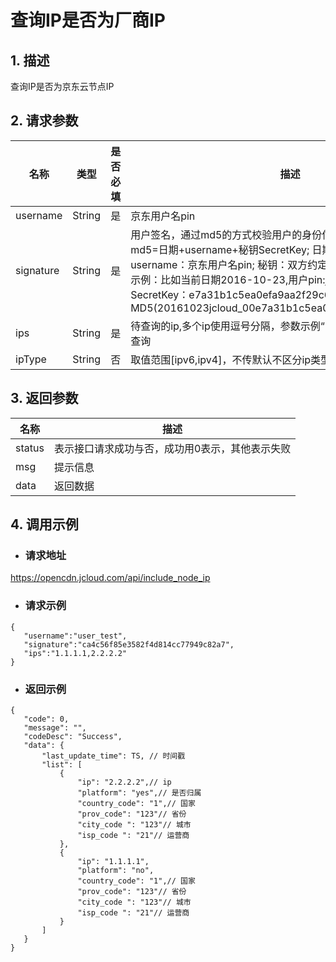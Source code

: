 # **查询IP是否为厂商IP**

 ## **1. 描述**

 查询IP是否为京东云节点IP

 ## **2. 请求参数**

 | **名称**   | **类型** | **是否必填** | **描述**                                                     |
| ---------- | -------- | ------------ | ------------------------------------------------------------ |
| username   | String   | 是           | 京东用户名pin                                                |
| signature  | String   | 是           |用户签名，通过md5的方式校验用户的身份信息，保障信息安全。</br>md5=日期+username+秘钥SecretKey; 日期：格式为 yyyymmdd; username：京东用户名pin; 秘钥：双方约定; </br>示例：比如当前日期2016-10-23,用户pin:jcloud_00,用户秘钥SecretKey：e7a31b1c5ea0efa9aa2f29c6559f7d61,那签名为MD5(20161023jcloud_00e7a31b1c5ea0efa9aa2f29c6559f7d61)|
| ips     | String   | 是           | 待查询的ip,多个ip使用逗号分隔，参数示例“1.1.1.1,2.2.2.2”,支持IPV6查询|
| ipType  | String   | 否           | 取值范围[ipv6,ipv4]，不传默认不区分ip类型。    |

 ## **3. 返回参数**

 | **名称**   | **描述** | 
| ---------- | -------- |
| status  | 表示接口请求成功与否，成功用0表示，其他表示失败  | 
| msg  | 提示信息 | 
| data | 返回数据| 

 ## **4. 调用示例**

 - ### **请求地址**

 https://opencdn.jcloud.com/api/include_node_ip

 - ### **请求示例**

 ```
{
    "username":"user_test",
    "signature":"ca4c56f85e3582f4d814cc77949c82a7",
    "ips":"1.1.1.1,2.2.2.2"
}
```

 - ### **返回示例**

 ```
{
    "code": 0,
    "message": "",
    "codeDesc": "Success",
    "data": {
        "last_update_time": TS, // 时间戳 
        "list": [
            {
                "ip": "2.2.2.2",// ip
                "platform": "yes",// 是否归属
                "country_code": "1",// 国家
                "prov_code": "123"// 省份
                "city_code ": "123"// 城市
                "isp_code ": "21"// 运营商
            },
            {
                "ip": "1.1.1.1",
                "platform": "no",
                "country_code": "1",// 国家
                "prov_code": "123"// 省份
                "city_code ": "123"// 城市
                "isp_code ": "21"// 运营商
            }
        ]
    }
}
 ```
